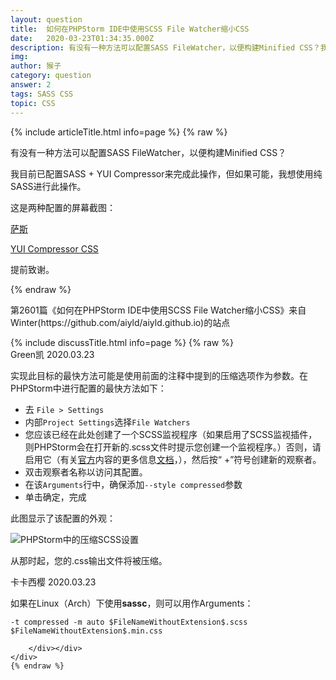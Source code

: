 ```yaml
---
layout: question
title:  如何在PHPStorm IDE中使用SCSS File Watcher缩小CSS
date:   2020-03-23T01:34:35.000Z
description: 有没有一种方法可以配置SASS FileWatcher，以便构建Minified CSS？我目前已配置SASS + YUI Compressor来完成...
img: 
author: 猴子
category: question
answer: 2
tags: SASS CSS
topic: CSS
---
```

<div class="article-root">
  <div class="article">
    {% include articleTitle.html info=page %}
    {% raw %}
    <div class="article-content"><p><font style="vertical-align: inherit;"><font style="vertical-align: inherit;">有没有一种方法可以配置SASS FileWatcher，以便构建Minified CSS？</font></font></p>

<p><font style="vertical-align: inherit;"><font style="vertical-align: inherit;">我目前已配置SASS + YUI Compressor来完成此操作，但如果可能，我想使用纯SASS进行此操作。</font></font></p>

<p><font style="vertical-align: inherit;"><font style="vertical-align: inherit;">这是两种配置的屏幕截图：</font></font></p>

<p><a href="http://img109.imageshack.us/img109/2613/0hdj.png"><font style="vertical-align: inherit;"><font style="vertical-align: inherit;">萨斯</font></font></a></p>

<p><a href="http://img194.imageshack.us/img194/8789/i4ve.png"><font style="vertical-align: inherit;"><font style="vertical-align: inherit;">YUI Compressor CSS</font></font></a></p>

<p><font style="vertical-align: inherit;"><font style="vertical-align: inherit;">提前致谢。</font></font></p></div>
    {% endraw %}
  </div>
  <p class="winter_mark">第2601篇《如何在PHPStorm IDE中使用SCSS File Watcher缩小CSS》来自Winter(https://github.com/aiyld/aiyld.github.io)的站点</p>
  <div class="discuss-wrapper">
    {% include discussTitle.html info=page %}
    {% raw %}
    <div class="discuss-list">
    <div class="discuss-item">
        <div class="discuss-parent">
          <div class="discuss-meta">
            <span class="discuss-user">Green凯</span>
            <span class="discuss-time">2020.03.23</span>
          </div>
          <div class="discuss-comment"><p><font style="vertical-align: inherit;"><font style="vertical-align: inherit;">实现此目标的最快方法可能是使用前面的注释中提到的压缩选项作为参数。</font><font style="vertical-align: inherit;">在PHPStorm中进行配置的最快方法如下：</font></font></p>

<ul>
<li><font style="vertical-align: inherit;"><font style="vertical-align: inherit;">去 </font></font><code>File &gt; Settings</code></li>
<li><font style="vertical-align: inherit;"><font style="vertical-align: inherit;">内部</font></font><code>Project Settings</code><font style="vertical-align: inherit;"><font style="vertical-align: inherit;">选择</font></font><code>File Watchers</code></li>
<li><font style="vertical-align: inherit;"><font style="vertical-align: inherit;">您应该已经在此处创建了一个SCSS监视程序（如果启用了SCSS监视插件，则PHPStorm会在打开新的.scss文件时提示您创建一个监视程序。）否则，请启用它（有关</font></font><a href="http://www.jetbrains.com/phpstorm/webhelp/transpiling-sass-less-and-scss-to-css.html" rel="noreferrer"><font style="vertical-align: inherit;"><font style="vertical-align: inherit;">官方</font></font></a><font style="vertical-align: inherit;"><font style="vertical-align: inherit;">内容的更多信息</font><a href="http://www.jetbrains.com/phpstorm/webhelp/transpiling-sass-less-and-scss-to-css.html" rel="noreferrer"><font style="vertical-align: inherit;">文档</font></a><font style="vertical-align: inherit;">，），然后按“ +”符号创建新的观察者。</font></font></li>
<li><font style="vertical-align: inherit;"><font style="vertical-align: inherit;">双击观察者名称以访问其配置。</font></font></li>
<li><font style="vertical-align: inherit;"><font style="vertical-align: inherit;">在该</font></font><code>Arguments</code><font style="vertical-align: inherit;"><font style="vertical-align: inherit;">行中，确保添加</font></font><code>--style compressed</code><font style="vertical-align: inherit;"><font style="vertical-align: inherit;">参数</font></font></li>
<li><font style="vertical-align: inherit;"><font style="vertical-align: inherit;">单击确定，完成</font></font></li>
</ul>

<p><font style="vertical-align: inherit;"><font style="vertical-align: inherit;">此图显示了该配置的外观：</font></font></p>

<p><img src="https://i.imgur.com/e4fKqdH.png" alt="PHPStorm中的压缩SCSS设置"></p>

<p><font style="vertical-align: inherit;"><font style="vertical-align: inherit;">从那时起，您的.css输出文件将被压缩。</font></font></p></div>
        </div></div><div class="discuss-item">
        <div class="discuss-parent">
          <div class="discuss-meta">
            <span class="discuss-user">卡卡西樱</span>
            <span class="discuss-time">2020.03.23</span>
          </div>
          <div class="discuss-comment"><p><font style="vertical-align: inherit;"><font style="vertical-align: inherit;">如果</font><font style="vertical-align: inherit;">在Linux（Arch）下</font><font style="vertical-align: inherit;">使用</font></font><strong><font style="vertical-align: inherit;"><font style="vertical-align: inherit;">sassc</font></font></strong><font style="vertical-align: inherit;"><font style="vertical-align: inherit;">，则可以用作Arguments：</font></font></p>

<pre><code>-t compressed -m auto $FileNameWithoutExtension$.scss $FileNameWithoutExtension$.min.css
</code></pre></div>
        </div></div>
    </div>
    {% endraw %}
  </div>
<div>
